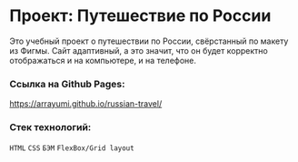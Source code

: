 # Проект: Путешествие по России

Это учебный проект о путешествии по России, свёрстанный по макету из Фигмы.
Сайт адаптивный, а это значит, что он будет корректно отображаться и на компьютере, и на телефоне.

### Ссылка на Github Pages:
https://arrayumi.github.io/russian-travel/

### Стек технологий:
`HTML` `CSS` `БЭМ` `FlexBox/Grid layout`

